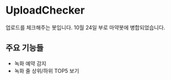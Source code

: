 # UploadChecker

업로드를 체크해주는 봇입니다. 10월 24일 부로 마약봇에 병합되었습니다.

## 주요 기능들

* 녹화 예약 감지
* 녹화 줄 상위/하위 TOP5 보기
